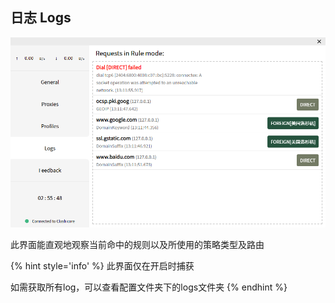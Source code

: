 ## 日志 Logs

![](/assets/ui-logs1.png)

此界面能直观地观察当前命中的规则以及所使用的策略类型及路由

{% hint style='info' %}
此界面仅在开启时捕获

如需获取所有log，可以查看配置文件夹下的logs文件夹
{% endhint %}